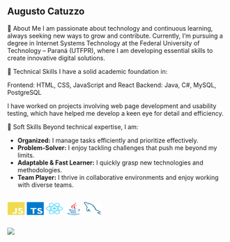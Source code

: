 ## Augusto Catuzzo

🚀 About Me
I am passionate about technology and continuous learning, always seeking new ways to grow and contribute. Currently, I’m pursuing a degree in Internet Systems Technology at the Federal University of Technology – Paraná (UTFPR), where I am developing essential skills to create innovative digital solutions.

🔧 Technical Skills
I have a solid academic foundation in:

Frontend: HTML, CSS, JavaScript and React
Backend: Java, C#, MySQL, PostgreSQL

I have worked on projects involving web page development and usability testing, which have helped me develop a keen eye for detail and efficiency.

🌟 Soft Skills
Beyond technical expertise, I am:

- **Organized:** I manage tasks efficiently and prioritize effectively.  
- **Problem-Solver:** I enjoy tackling challenges that push me beyond my limits.  
- **Adaptable & Fast Learner:** I quickly grasp new technologies and methodologies.  
- **Team Player:** I thrive in collaborative environments and enjoy working with diverse teams.  


<div style="display: inline_block"><br>
  <img align="center" alt="Rafa-Js" height="30" width="40" src="https://raw.githubusercontent.com/devicons/devicon/master/icons/javascript/javascript-plain.svg">
  <img align="center" alt="Rafa-Ts" height="30" width="40" src="https://raw.githubusercontent.com/devicons/devicon/master/icons/typescript/typescript-plain.svg">
  <img align="center" alt="Rafa-React" height="30" width="40" src="https://raw.githubusercontent.com/devicons/devicon/master/icons/react/react-original.svg">
  <img align="center" alt="Rafa-Java" height="30" width="40" src="https://raw.githubusercontent.com/devicons/devicon/master/icons/java/java-original.svg">
  <img align="center" alt="Rafa-SQL" height="30" width="40" src="https://raw.githubusercontent.com/devicons/devicon/master/icons/mysql/mysql-original.svg">
</div>

 
##
 
<div> 
  <a href="https://www.instagram.com/acatuzzo" target="_blank"><img src="https://img.shields.io/badge/-Instagram-%23E4405F?style=for-the-badge&logo=instagram&logoColor=white" target="_blank"></a>
</div>
<!--
**AugustoCat/AugustoCat** is a ✨ _special_ ✨ repository because its `README.md` (this file) appears on your GitHub profile.
